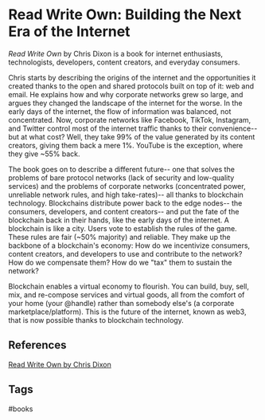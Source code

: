 # Read Write Own: Building the Next Era of the Internet

*Read Write Own* by Chris Dixon is a book for internet enthusiasts, technologists, developers, content creators, and everyday consumers.  

Chris starts by describing the origins of the internet and the opportunities it created thanks to the open and shared protocols built on top of it: web and email. He explains how and why corporate networks grew so large, and argues they changed the landscape of the internet for the worse. In the early days of the internet, the flow of information was balanced, not concentrated. Now, corporate networks like Facebook, TikTok, Instagram, and Twitter control most of the internet traffic thanks to their convenience-- but at what cost? Well, they take 99% of the value generated by its content creators, giving them back a mere 1%. YouTube is the exception, where they give ~55% back.  

The book goes on to describe a different future-- one that solves the problems of bare protocol networks (lack of security and low-quality services) and the problems of corporate networks (concentrated power, unreliable network rules, and high take-rates)-- all thanks to blockchain technology. Blockchains distribute power back to the edge nodes-- the consumers, developers, and content creators-- and put the fate of the blockchain back in their hands, like the early days of the internet. A blockchain is like a city. Users vote to establish the rules of the game. These rules are fair (~50% majority) and reliable. They make up the backbone of a blockchain's economy: How do we incentivize consumers, content creators, and developers to use and contribute to the network? How do we compensate them? How do we "tax" them to sustain the network?  

Blockchain enables a virtual economy to flourish. You can build, buy, sell, mix, and re-compose services and virtual goods, all from the comfort of your home (your @handle) rather than somebody else's (a corporate marketplace/platform). This is the future of the internet, known as web3, that is now possible thanks to blockchain technology.  

## References
[Read Write Own by Chris Dixon](https://www.amazon.com/Read-Write-Own-Building-Internet/dp/0593731387/ref=sr_1_2?crid=3K74SH1UK6X4H&dib=eyJ2IjoiMSJ9.MJQzGceTThHhFyJcHhAXDn94FtCvmlQjKQQD2hd36qMmZCiZykR_RtXgY13-559k2__iRqrn5npXIs7LG0wI4q1xZHuhb9LAlAbJJolaaW690tabQV0YNeFSKdEoD_KBg6DZvCyzXswukUE-T2-rZ5hXF53N4bcvgPCmXH9kYM55bRHYtuGj4QrLSuBwPMSsEowpY0tdvSJAmQl74sPvMvBwZQbuvdOj9KhX24qXHDo.-DroAsTCJXWqGDYJDtg6-8XNxI6zefHu2hiEWZCJ2bA&dib_tag=se&keywords=read+write+own&qid=1710974663&sprefix=read+write+o%2Caps%2C266&sr=8-2)

## Tags
#books
